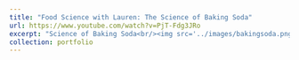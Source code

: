 ```yaml
---
title: "Food Science with Lauren: The Science of Baking Soda"
url: https://www.youtube.com/watch?v=PjT-Fdg3JRo
excerpt: "Science of Baking Soda<br/><img src='../images/bakingsoda.png'>"
collection: portfolio
---
```


